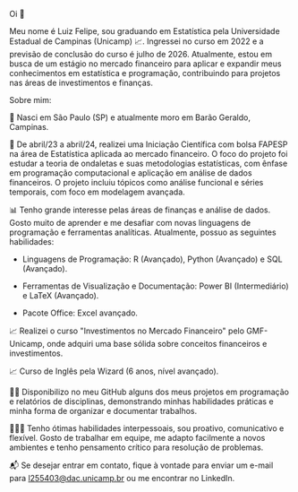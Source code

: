 Oi 👋

Meu nome é Luiz Felipe, sou graduando em Estatística pela Universidade Estadual de Campinas (Unicamp) 📈. Ingressei no curso em 2022 e a previsão de conclusão do curso é julho de 2026. Atualmente, estou em busca de um estágio no mercado financeiro para aplicar e expandir meus conhecimentos em estatística e programação, contribuindo para projetos nas áreas de investimentos e finanças.

Sobre mim:

🚩 Nasci em São Paulo (SP) e atualmente moro em Barão Geraldo, Campinas.

🌳 De abril/23 a abril/24, realizei uma Iniciação Científica com bolsa FAPESP na área de Estatística aplicada ao mercado financeiro. O foco do projeto foi estudar a teoria de ondaletas e suas metodologias estatísticas, com ênfase em programação computacional e aplicação em análise de dados financeiros. O projeto incluiu tópicos como análise funcional e séries temporais, com foco em modelagem avançada.

📊 Tenho grande interesse pelas áreas de finanças e análise de dados. Gosto muito de aprender e me desafiar com novas linguagens de programação e ferramentas analíticas. Atualmente, possuo as seguintes habilidades:

- Linguagens de Programação: R (Avançado), Python (Avançado) e SQL (Avançado).

- Ferramentas de Visualização e Documentação: Power BI (Intermediário) e LaTeX (Avançado).

- Pacote Office: Excel avançado.

📈 Realizei o curso "Investimentos no Mercado Financeiro" pelo GMF-Unicamp, onde adquiri uma base sólida sobre conceitos financeiros e investimentos.

📈 Curso de Inglês pela Wizard (6 anos, nível avançado).

🧑‍💻 Disponibilizo no meu GitHub alguns dos meus projetos em programação e relatórios de disciplinas, demonstrando minhas habilidades práticas e minha forma de organizar e documentar trabalhos.

🧑‍🤝‍🧑 Tenho ótimas habilidades interpessoais, sou proativo, comunicativo e flexível. Gosto de trabalhar em equipe, me adapto facilmente a novos ambientes e tenho pensamento crítico para resolução de problemas.

📬 Se desejar entrar em contato, fique à vontade para enviar um e-mail para l255403@dac.unicamp.br ou me encontrar no LinkedIn.
